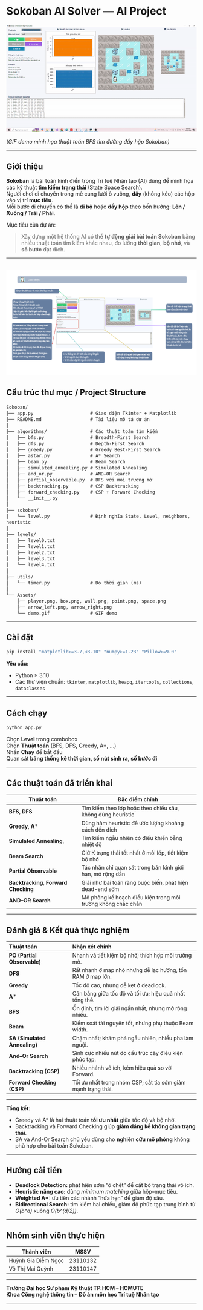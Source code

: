 # Sokoban AI Solver — AI Project

![Demo](./Assets/Demo.gif) 

*(GIF demo minh họa thuật toán BFS tìm đường đẩy hộp Sokoban)*

---

## Giới thiệu

**Sokoban** là bài toán kinh điển trong Trí tuệ Nhân tạo (AI) dùng để minh họa các kỹ thuật **tìm kiếm trạng thái** (State Space Search).  
Người chơi di chuyển trong mê cung lưới ô vuông, **đẩy** (không kéo) các hộp vào vị trí **mục tiêu**.  
Mỗi bước di chuyển có thể là **đi bộ** hoặc **đẩy hộp** theo bốn hướng: **Lên / Xuống / Trái / Phải**.

Mục tiêu của dự án:
> Xây dựng một hệ thống AI có thể **tự động giải bài toán Sokoban** bằng nhiều thuật toán tìm kiếm khác nhau, đo lường **thời gian**, **bộ nhớ**, và **số bước** đạt đích.
---
![UI](./Assets/UI.PNG)
---
## Cấu trúc thư mục / Project Structure

```
Sokoban/
├── app.py                     # Giao diện Tkinter + Matplotlib
├── README.md                  # Tài liệu mô tả dự án
│
├── algorithms/                # Các thuật toán tìm kiếm
│   ├── bfs.py                 # Breadth-First Search
│   ├── dfs.py                 # Depth-First Search
│   ├── greedy.py              # Greedy Best-First Search
│   ├── astar.py               # A* Search
│   ├── beam.py                # Beam Search
│   ├── simulated_annealing.py # Simulated Annealing
│   ├── and_or.py              # AND–OR Search
│   ├── partial_observable.py  # BFS với môi trường mờ
│   ├── backtracking.py        # CSP Backtracking
│   ├── forward_checking.py    # CSP + Forward Checking
│   └── __init__.py
│
├── sokoban/
│   └── level.py               # Định nghĩa State, Level, neighbors, heuristic
│
├── levels/
│   ├── level0.txt
│   ├── level1.txt
│   ├── level2.txt
│   ├── level3.txt
│   └── level4.txt
│
├── utils/
│   └── timer.py               # Đo thời gian (ms)
│
└── Assets/
    ├── player.png, box.png, wall.png, point.png, space.png
    ├── arrow_left.png, arrow_right.png
    └── demo.gif               # GIF demo 
```

---

## Cài đặt

```bash
pip install "matplotlib>=3.7,<3.10" "numpy>=1.23" "Pillow>=9.0"
```

**Yêu cầu:**  
- Python ≥ 3.10  
- Các thư viện chuẩn: `tkinter`, `matplotlib`, `heapq`, `itertools`, `collections`, `dataclasses`

---

## Cách chạy 

```bash
python app.py
```

Chọn **Level** trong combobox  
Chọn **Thuật toán** (BFS, DFS, Greedy, A*, …)  
Nhấn **Chạy** để bắt đầu  
Quan sát **bảng thống kê thời gian, số nút sinh ra, số bước đi**

---

## Các thuật toán đã triển khai

| Thuật toán                            | Đặc điểm chính |
|---------------------------------------|----------------|
| **BFS**, **DFS**                      | Tìm kiếm theo lớp hoặc theo chiều sâu, không dùng heuristic |
| **Greedy**, **A***                    | Dùng hàm heuristic để ước lượng khoảng cách đến đích |
| **Simulated Annealing**,              | Tìm kiếm ngẫu nhiên có điều khiển bằng nhiệt độ |
| **Beam Search**                       | Giữ K trạng thái tốt nhất ở mỗi lớp, tiết kiệm bộ nhớ |
| **Partial Observable**                   | Tác nhân chỉ quan sát trong bán kính giới hạn, mở rộng dần |
| **Backtracking**, **Forward Checking** | Giải như bài toán ràng buộc biến, phát hiện dead-end sớm |
| **AND–OR Search**                     | Mô phỏng kế hoạch điều kiện trong môi trường không chắc chắn |

---

## Đánh giá & Kết quả thực nghiệm 
| Thuật toán                   | Nhận xét chính                                                |
| :--------------------------- | :------------------------------------------------------------ |
| **PO (Partial Observable)**  | Nhanh và tiết kiệm bộ nhớ; thích hợp môi trường mờ.           |
| **DFS**                      | Rất nhanh ở map nhỏ nhưng dễ lạc hướng, tốn RAM ở map lớn.    |
| **Greedy**                   | Tốc độ cao, nhưng dễ kẹt ở deadlock.                          |
| **A***                       | Cân bằng giữa tốc độ và tối ưu; hiệu quả nhất tổng thể.       |
| **BFS**                      | Ổn định, tìm lời giải ngắn nhất, nhưng mở rộng nhiều.         |
| **Beam**                     | Kiểm soát tài nguyên tốt, nhưng phụ thuộc Beam width.         |
| **SA (Simulated Annealing)** | Chậm nhất; khám phá ngẫu nhiên, nhiều pha làm nguội.          |
| **And–Or Search**            | Sinh cực nhiều nút do cấu trúc cây điều kiện phức tạp.        |
| **Backtracking (CSP)**       | Nhiều nhánh vô ích, kém hiệu quả so với Forward.              |
| **Forward Checking (CSP)**   | Tối ưu nhất trong nhóm CSP; cắt tỉa sớm giảm mạnh trạng thái. |

---
**Tổng kết:**  
- Greedy và A* là hai thuật toán **tối ưu nhất** giữa tốc độ và bộ nhớ.  
- Backtracking và Forward Checking giúp **giảm đáng kể không gian trạng thái**.  
- SA và And-Or Search chủ yếu dùng cho **nghiên cứu mô phỏng** không phù hợp cho bài toán Sokoban.

---

## Hướng cải tiến

- **Deadlock Detection:** phát hiện sớm “ô chết” để cắt bỏ trạng thái vô ích.  
- **Heuristic nâng cao:** dùng *minimum matching* giữa hộp–mục tiêu.  
- **Weighted A\*:** ưu tiên các nhánh “hứa hẹn” để giảm độ sâu.  
- **Bidirectional Search:** tìm kiếm hai chiều, giảm độ phức tạp trung bình từ *O(b^d)* xuống *O(b^(d/2))*.

---

## Nhóm sinh viên thực hiện

| Thành viên          | MSSV                  |
|---------------------|-----------------------|
| Huỳnh Gia Diễm Ngọc | 23110132              |
| Võ Thị Mai Quỳnh    | 23110147              |

---

**Trường Đại học Sư phạm Kỹ thuật TP.HCM – HCMUTE**  
**Khoa Công nghệ thông tin – Đồ án môn học Trí tuệ Nhân tạo**

---

